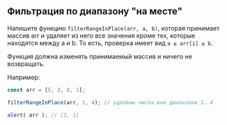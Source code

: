 ## Фильтрация по диапазону "на месте"
Напишите функцию `filterRangeInPlace(arr, a, b)`, которая принимает массив arr и удаляет из него все значения кроме тех,
которые находятся между a и b. То есть, проверка имеет вид `a ≤ arr[i] ≤ b`.

Функция должна изменять принимаемый массив и ничего не возвращать.

Например:

```javascript
const arr = [5, 3, 8, 1];

filterRangeInPlace(arr, 1, 4); // удалены числа вне диапазона 1..4

alert( arr ); // [3, 1]
```